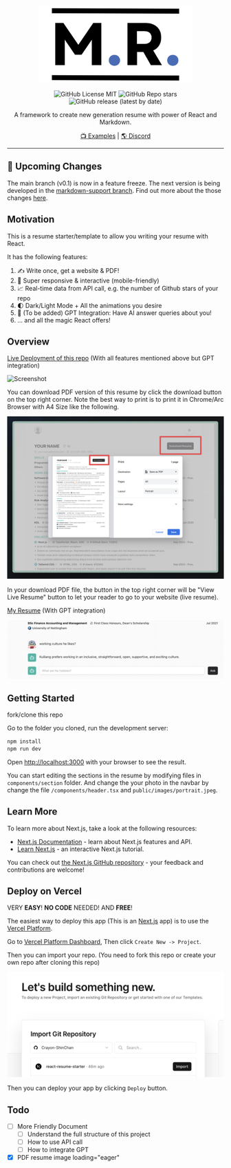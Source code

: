 <p align="center">
<img src="public/images/mr-resume/banner-rounded.png" alt="readme-header" width="360"/>
</p>

<div align="center">

![GitHub License MIT](https://img.shields.io/github/license/Crayon-ShinChan/mr-resume?color=%234a6cb5)
![GitHub Repo stars](https://img.shields.io/github/stars/Crayon-ShinChan/mr-resume?color=%234a6cb5)
![GitHub release (latest by date)](https://img.shields.io/github/v/release/Crayon-ShinChan/mr-resume?color=%234a6cb5)

A framework to create new generation resume with power of React and Markdown.

[📺 Examples](https://react-resume-starter.vercel.app/) | [🌎 Discord](https://discord.gg/62ZaHPETY4)

</div>

---

## 🚨 Upcoming Changes

The main branch (v0.1) is now in a feature freeze. The next version is being developed in the [markdown-support branch](https://github.com/Crayon-ShinChan/mr-resume/tree/markdown-support).
Find out more about the those changes [here](https://mr-resume.com/roadmap).

## Motivation

This is a resume starter/template to allow you writing your resume with React.

It has the following features:

1. ✍️ Write once, get a website & PDF!
2. 📱 Super responsive & interactive (mobile-friendly)
3. 📈 Real-time data from API call, e.g. the number of Github stars of your repo
4. 🌓 Dark/Light Mode + All the animations you desire
5. 🤖 (To be added) GPT Integration: Have AI answer queries about you!
6. ... and all the magic React offers!

## Overview

[Live Deployment of this repo](https://react-resume-starter.vercel.app/) (With all features mentioned above but GPT integration)

![Screenshot](public/images/read-me/demo.png)

You can download PDF version of this resume by click the download button on the top right corner. Note the best way to print is to print it in Chrome/Arc Browser with A4 Size like the following.

![Screenshot](public/images/read-me/pdf.png)

In your download PDF file, the button in the top right corner will be "View Live Resume" button to let your reader to go to your website (live resume).

[My Resume](https://kuiliang.vercel.app/resume) (With GPT integration)

![Screenshot](public/images/read-me/gpt-showcase.png)

## Getting Started

fork/clone this repo

Go to the folder you cloned, run the development server:

```bash
npm install
npm run dev
```

Open [http://localhost:3000](http://localhost:3000) with your browser to see the result.

You can start editing the sections in the resume by modifying files in `components/section` folder. And change the your photo in the navbar by change the file `/components/header.tsx` and `public/images/portrait.jpeg`.

## Learn More

To learn more about Next.js, take a look at the following resources:

- [Next.js Documentation](https://nextjs.org/docs) - learn about Next.js features and API.
- [Learn Next.js](https://nextjs.org/learn) - an interactive Next.js tutorial.

You can check out [the Next.js GitHub repository](https://github.com/vercel/next.js/) - your feedback and contributions are welcome!

## Deploy on Vercel

VERY **EASY**! **NO CODE** NEEDED! AND **FREE**!

The easiest way to deploy this app (This is an [Next.js](https://nextjs.org) app) is to use the [Vercel Platform](https://vercel.com/new?utm_medium=default-template&filter=next.js&utm_source=create-next-app&utm_campaign=create-next-app-readme).

Go to [Vercel Platform Dashboard](https://vercel.com/dashboard), Then click `Create New -> Project`.

Then you can import your repo. (You need to fork this repo or create your own repo after cloning this repo)

![Screenshot](public/images/read-me/vercel.png)

Then you can deploy your app by clicking `Deploy` button.

## Todo

- [ ] More Friendly Document
  - [ ] Understand the full structure of this project
  - [ ] How to use API call
  - [ ] How to integrate GPT
- [x] PDF resume image loading="eager"

